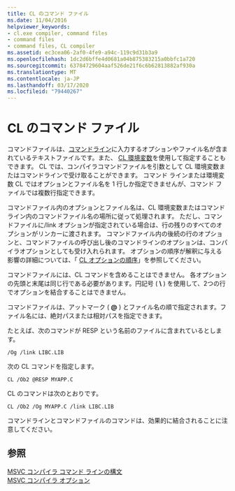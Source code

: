 ```yaml
---
title: CL のコマンド ファイル
ms.date: 11/04/2016
helpviewer_keywords:
- cl.exe compiler, command files
- command files
- command files, CL compiler
ms.assetid: ec3cea06-2af0-4fe9-a94c-119c9d31b3a9
ms.openlocfilehash: 1dc2d6bffe4d0681a04b875383215a0bbfc1a720
ms.sourcegitcommit: 63784729604aaf526de21f6c6b62813882af930a
ms.translationtype: MT
ms.contentlocale: ja-JP
ms.lasthandoff: 03/17/2020
ms.locfileid: "79440267"
---
```

# <a name="cl-command-files"></a>CL のコマンド ファイル

コマンドファイルは、[コマンドライン](compiler-command-line-syntax.md)に入力するオプションやファイル名が含まれているテキストファイルです。また、 [CL 環境変数](cl-environment-variables.md)を使用して指定することもできます。 CL では、コンパイラコマンドファイルを引数として CL 環境変数またはコマンドラインで受け取ることができます。 コマンド ラインまたは環境変数 CL ではオプションとファイル名を 1 行しか指定できませんが、コマンド ファイルでは複数行指定できます。

コマンドファイル内のオプションとファイル名は、CL 環境変数またはコマンドライン内のコマンドファイル名の場所に従って処理されます。 ただし、コマンドファイルに/link オプションが指定されている場合は、行の残りのすべてのオプションがリンカーに渡されます。 コマンドファイル内の後続の行のオプションと、コマンドファイルの呼び出し後のコマンドラインのオプションは、コンパイラオプションとしても受け入れられます。 オプションの順序が解釈に与える影響の詳細については、「 [CL オプションの順序](order-of-cl-options.md)」を参照してください。

コマンドファイルには、CL コマンドを含めることはできません。 各オプションの先頭と末尾は同じ行である必要があります。円記号 ( **\\** ) を使用して、2つの行でオプションを結合することはできません。

コマンドファイルは、アットマーク ( **\@** ) とファイル名の順で指定されます。ファイル名には、絶対パスまたは相対パスを指定できます。

たとえば、次のコマンドが RESP という名前のファイルに含まれているとします。

```
/Og /link LIBC.LIB
```

次の CL コマンドを指定します。

```
CL /Ob2 @RESP MYAPP.C
```

CL のコマンドは次のとおりです。

```
CL /Ob2 /Og MYAPP.C /link LIBC.LIB
```

コマンドラインとコマンドファイルのコマンドは、効果的に結合されることに注意してください。

## <a name="see-also"></a>参照

[MSVC コンパイラ コマンド ラインの構文](compiler-command-line-syntax.md)<br/>
[MSVC コンパイラ オプション](compiler-options.md)
